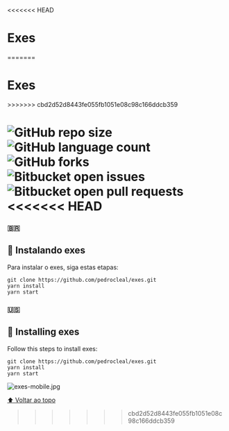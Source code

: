 <<<<<<< HEAD
# Exes
=======
<h1 id="exes">Exes</h1>
>>>>>>> cbd2d52d8443fe055fb1051e08c98c166ddcb359

![GitHub repo size](https://img.shields.io/github/repo-size/pedrocleal/exes?style=for-the-badge)
![GitHub language count](https://img.shields.io/github/languages/count/pedrocleal/exes?style=for-the-badge)
![GitHub forks](https://img.shields.io/github/forks/pedrocleal/exes?style=for-the-badge)
![Bitbucket open issues](https://img.shields.io/bitbucket/issues/pedrocleal/exes?style=for-the-badge)
![Bitbucket open pull requests](https://img.shields.io/bitbucket/pr-raw/pedrocleal/exes?style=for-the-badge)
<<<<<<< HEAD
=======

### 🇧🇷

## 🚀 Instalando exes

Para instalar o exes, siga estas etapas:

```
git clone https://github.com/pedrocleal/exes.git
yarn install 
yarn start
```

### 🇺🇸
## 🚀 Installing exes

Follow this steps to install exes:

```
git clone https://github.com/pedrocleal/exes.git
yarn install 
yarn start
```

![exes-mobile.jpg](https://user-images.githubusercontent.com/53502542/143516883-8c53411b-dea1-48e0-af13-2b4d5e24ebcd.png)

[⬆ Voltar ao topo](#exes)<br>
>>>>>>> cbd2d52d8443fe055fb1051e08c98c166ddcb359
